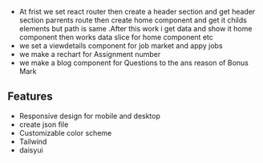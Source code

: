 - At frist we set react router then create a header section and get header section parrents route then create home component and get it childs elements but path is same .After this work i get data and show it home component then works data slice for home component etc
- we set a viewdetails component for job market and appy jobs
- we make a rechart for Assignment number
- we make a blog component for Questions to the ans reason of Bonus Mark


## Features

- Responsive design for mobile and desktop
- create json file
- Customizable color scheme
- Tailwind
- daisyui

